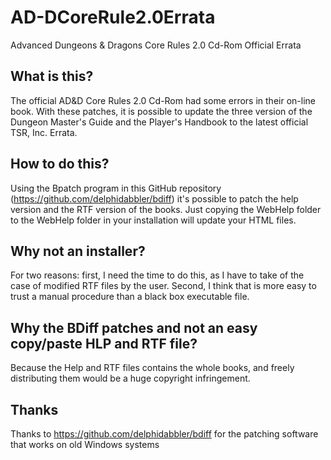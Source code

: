 # AD-DCoreRule2.0Errata
Advanced Dungeons &amp; Dragons Core Rules 2.0 Cd-Rom Official Errata

## What is this?
The official AD&D Core Rules 2.0 Cd-Rom had some errors in their on-line book. With these patches, it is possible to update the three version of the Dungeon Master's Guide and the Player's Handbook to the latest official TSR, Inc. Errata.

## How to do this?
Using the Bpatch program in this GitHub repository (https://github.com/delphidabbler/bdiff) it's possible to patch the help version and the RTF version of the books. Just copying the WebHelp folder to the WebHelp folder in your installation will update your HTML files.

## Why not an installer?
For two reasons: first, I need the time to do this, as I have to take of the case of modified RTF files by the user. Second, I think that is more easy to trust a manual procedure than a black box executable file.

## Why the BDiff patches and not an easy copy/paste HLP and RTF file?
Because the Help and RTF files contains the whole books, and freely distributing them would be a huge copyright infringement.

## Thanks
Thanks to https://github.com/delphidabbler/bdiff for the patching software that works on old Windows systems